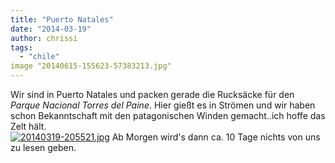 ```yaml
---
title: "Puerto Natales"
date: "2014-03-19"
author: chrissi
tags: 
  - "chile"
image "20140615-155623-57383213.jpg"
---
```


Wir sind in Puerto Natales und packen gerade die Rucksäcke für den _Parque Nacional Torres del Paine_. Hier gießt es in Strömen und wir haben schon Bekanntschaft mit den patagonischen Winden gemacht..ich hoffe das Zelt hält.  
[![20140319-205521.jpg](images/20140319-205521.jpg)](https://hafenstrand.wordpress.com/wp-content/uploads/2014/03/20140319-205521.jpg) Ab Morgen wird's dann ca. 10 Tage nichts von uns zu lesen geben.
